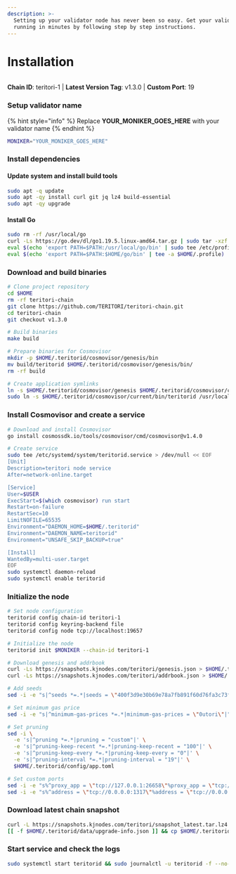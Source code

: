 ```yaml
---
description: >-
  Setting up your validator node has never been so easy. Get your validator
  running in minutes by following step by step instructions.
---
```


# Installation

<figure><img src="https://raw.githubusercontent.com/kj89/testnet_manuals/main/pingpub/logos/teritori.png" alt=""><figcaption></figcaption></figure>

**Chain ID**: teritori-1 | **Latest Version Tag**: v1.3.0 | **Custom Port**: 19

### Setup validator name

{% hint style="info" %}
Replace **YOUR\_MONIKER\_GOES\_HERE** with your validator name
{% endhint %}

```bash
MONIKER="YOUR_MONIKER_GOES_HERE"
```

### Install dependencies

#### Update system and install build tools

```bash
sudo apt -q update
sudo apt -qy install curl git jq lz4 build-essential
sudo apt -qy upgrade
```

#### Install Go

```bash
sudo rm -rf /usr/local/go
curl -Ls https://go.dev/dl/go1.19.5.linux-amd64.tar.gz | sudo tar -xzf - -C /usr/local
eval $(echo 'export PATH=$PATH:/usr/local/go/bin' | sudo tee /etc/profile.d/golang.sh)
eval $(echo 'export PATH=$PATH:$HOME/go/bin' | tee -a $HOME/.profile)
```

### Download and build binaries

```bash
# Clone project repository
cd $HOME
rm -rf teritori-chain
git clone https://github.com/TERITORI/teritori-chain.git
cd teritori-chain
git checkout v1.3.0

# Build binaries
make build

# Prepare binaries for Cosmovisor
mkdir -p $HOME/.teritorid/cosmovisor/genesis/bin
mv build/teritorid $HOME/.teritorid/cosmovisor/genesis/bin/
rm -rf build

# Create application symlinks
ln -s $HOME/.teritorid/cosmovisor/genesis $HOME/.teritorid/cosmovisor/current
sudo ln -s $HOME/.teritorid/cosmovisor/current/bin/teritorid /usr/local/bin/teritorid
```

### Install Cosmovisor and create a service

```bash
# Download and install Cosmovisor
go install cosmossdk.io/tools/cosmovisor/cmd/cosmovisor@v1.4.0

# Create service
sudo tee /etc/systemd/system/teritorid.service > /dev/null << EOF
[Unit]
Description=teritori node service
After=network-online.target

[Service]
User=$USER
ExecStart=$(which cosmovisor) run start
Restart=on-failure
RestartSec=10
LimitNOFILE=65535
Environment="DAEMON_HOME=$HOME/.teritorid"
Environment="DAEMON_NAME=teritorid"
Environment="UNSAFE_SKIP_BACKUP=true"

[Install]
WantedBy=multi-user.target
EOF
sudo systemctl daemon-reload
sudo systemctl enable teritorid
```

### Initialize the node

```bash
# Set node configuration
teritorid config chain-id teritori-1
teritorid config keyring-backend file
teritorid config node tcp://localhost:19657

# Initialize the node
teritorid init $MONIKER --chain-id teritori-1

# Download genesis and addrbook
curl -Ls https://snapshots.kjnodes.com/teritori/genesis.json > $HOME/.teritorid/config/genesis.json
curl -Ls https://snapshots.kjnodes.com/teritori/addrbook.json > $HOME/.teritorid/config/addrbook.json

# Add seeds
sed -i -e "s|^seeds *=.*|seeds = \"400f3d9e30b69e78a7fb891f60d76fa3c73f0ecc@teritori.rpc.kjnodes.com:19659\"|" $HOME/.teritorid/config/config.toml

# Set minimum gas price
sed -i -e "s|^minimum-gas-prices *=.*|minimum-gas-prices = \"0utori\"|" $HOME/.teritorid/config/app.toml

# Set pruning
sed -i \
  -e 's|^pruning *=.*|pruning = "custom"|' \
  -e 's|^pruning-keep-recent *=.*|pruning-keep-recent = "100"|' \
  -e 's|^pruning-keep-every *=.*|pruning-keep-every = "0"|' \
  -e 's|^pruning-interval *=.*|pruning-interval = "19"|' \
  $HOME/.teritorid/config/app.toml

# Set custom ports
sed -i -e "s%^proxy_app = \"tcp://127.0.0.1:26658\"%proxy_app = \"tcp://127.0.0.1:19658\"%; s%^laddr = \"tcp://127.0.0.1:26657\"%laddr = \"tcp://127.0.0.1:19657\"%; s%^pprof_laddr = \"localhost:6060\"%pprof_laddr = \"localhost:19060\"%; s%^laddr = \"tcp://0.0.0.0:26656\"%laddr = \"tcp://0.0.0.0:19656\"%; s%^prometheus_listen_addr = \":26660\"%prometheus_listen_addr = \":19660\"%" $HOME/.teritorid/config/config.toml
sed -i -e "s%^address = \"tcp://0.0.0.0:1317\"%address = \"tcp://0.0.0.0:19317\"%; s%^address = \":8080\"%address = \":19080\"%; s%^address = \"0.0.0.0:9090\"%address = \"0.0.0.0:19090\"%; s%^address = \"0.0.0.0:9091\"%address = \"0.0.0.0:19091\"%; s%^address = \"0.0.0.0:8545\"%address = \"0.0.0.0:19545\"%; s%^ws-address = \"0.0.0.0:8546\"%ws-address = \"0.0.0.0:19546\"%" $HOME/.teritorid/config/app.toml
```

### Download latest chain snapshot

```bash
curl -L https://snapshots.kjnodes.com/teritori/snapshot_latest.tar.lz4 | tar -Ilz4 -xf - -C $HOME/.teritorid
[[ -f $HOME/.teritorid/data/upgrade-info.json ]] && cp $HOME/.teritorid/data/upgrade-info.json $HOME/.teritorid/cosmovisor/genesis/upgrade-info.json
```

### Start service and check the logs

```bash
sudo systemctl start teritorid && sudo journalctl -u teritorid -f --no-hostname -o cat
```
